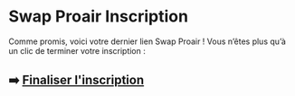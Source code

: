 # Swap Proair Inscription

Comme promis, voici votre dernier lien Swap Proair ! Vous n’êtes plus qu’à un clic de terminer votre inscription :

## ➡️ [Finaliser l'inscription](https://is.gd/G8OSC1)